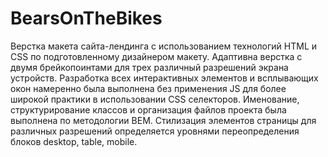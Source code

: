 # BearsOnTheBikes

Верстка макета сайта-лендинга с использованием технологий HTML и CSS по подготовленному дизайнером макету.
Адаптивна верстка с двумя брейкопоинтами для трех различный разрешений экрана устройств.
Разработка всех интерактивных элементов и всплывающих окон намеренно была выполнена без применения JS для более широкой практики в использовании CSS селекторов.
Именование, структурирование классов и организация файлов проекта была выполнена по методологии BEM.
Стилизация элементов страницы для различных разрешений определяется уровнями переопределения блоков desktop, table, mobile.
